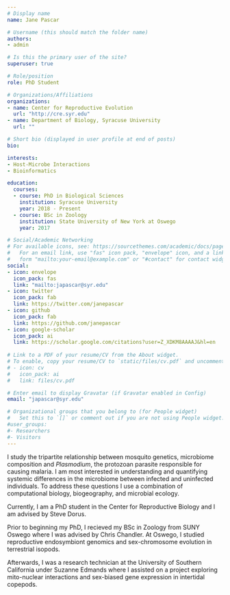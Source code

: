 ```yaml
---
# Display name
name: Jane Pascar

# Username (this should match the folder name)
authors:
- admin

# Is this the primary user of the site?
superuser: true

# Role/position
role: PhD Student

# Organizations/Affiliations
organizations:
- name: Center for Reproductive Evolution
  url: "http://cre.syr.edu"
- name: Department of Biology, Syracuse University
  url: ""

# Short bio (displayed in user profile at end of posts)
bio:

interests:
- Host-Microbe Interactions
- Bioinformatics

education:
  courses:
  - course: PhD in Biological Sciences
    institution: Syracuse University
    year: 2018 - Present
  - course: BSc in Zoology
    institution: State University of New York at Oswego
    year: 2017

# Social/Academic Networking
# For available icons, see: https://sourcethemes.com/academic/docs/page-builder/#icons
#   For an email link, use "fas" icon pack, "envelope" icon, and a link in the
#   form "mailto:your-email@example.com" or "#contact" for contact widget.
social:
- icon: envelope
  icon_pack: fas
  link: "mailto:japascar@syr.edu"
- icon: twitter
  icon_pack: fab
  link: https://twitter.com/janepascar
- icon: github
  icon_pack: fab
  link: https://github.com/janepascar
- icon: google-scholar
  icon_pack: ai
  link: https://scholar.google.com/citations?user=Z_XDKM8AAAAJ&hl=en
  
# Link to a PDF of your resume/CV from the About widget.
# To enable, copy your resume/CV to `static/files/cv.pdf` and uncomment the lines below.
# - icon: cv
#   icon_pack: ai
#   link: files/cv.pdf

# Enter email to display Gravatar (if Gravatar enabled in Config)
email: "japascar@syr.edu"

# Organizational groups that you belong to (for People widget)
#   Set this to `[]` or comment out if you are not using People widget.
#user_groups:
#- Researchers
#- Visitors
---
```


I study the tripartite relationship between mosquito genetics, microbiome composition and *Plasmodium*, the protozoan parasite responsible for causing malaria. I am most interested in understanding and quantifying systemic differences in the microbiome between infected and uninfected individuals. To address these questions I use a combination of computational biology, biogeography, and microbial ecology.  

Currently, I am a PhD student in the Center for Reproductive Biology and I am advised by Steve Dorus.  

Prior to beginning my PhD, I recieved my BSc in Zoology from SUNY Oswego where I was advised by Chris Chandler. At Oswego, I studied reproductive endosymbiont genomics and sex-chromosome evolution in terrestrial isopods.   

Afterwards, I was a research technician at the University of Southern California under Suzanne Edmands where I assisted on a project exploring mito-nuclear interactions and sex-biased gene expression in intertidal copepods. 
